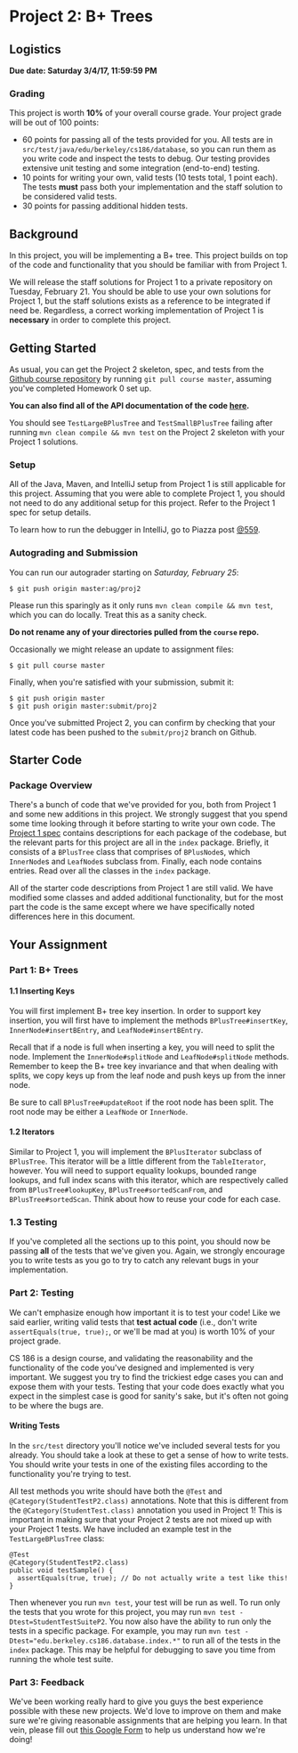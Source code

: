 # Project 2: B+ Trees

## Logistics

**Due date: Saturday 3/4/17, 11:59:59 PM**

### Grading

This project is worth **10%** of your overall course grade. Your project grade
will be out of 100 points:

* 60 points for passing all of the tests provided for you. All tests are in
  `src/test/java/edu/berkeley/cs186/database`, so you can run them as you write
  code and inspect the tests to debug. Our testing provides extensive unit
  testing and some integration (end-to-end) testing.
* 10 points for writing your own, valid tests (10 tests total, 1 point each).
  The tests **must** pass both your implementation and the staff solution to be
  considered valid tests.
* 30 points for passing additional hidden tests.

## Background

In this project, you will be implementing a B+ tree. This project builds on top
of the code and functionality that you should be familiar with from Project 1.

We will release the staff solutions for Project 1 to a private repository on
Tuesday, February 21. You should be able to use your own solutions for Project
1, but the staff solutions exists as a reference to be integrated if need be.
Regardless, a correct working implementation of Project 1 is **necessary** in
order to complete this project.

## Getting Started

As usual, you can get the Project 2 skeleton, spec, and tests from the [Github
course repository](https://github.com/berkeley-cs186/course) by running `git
pull course master`, assuming you've completed Homework 0 set up.

**You can also find all of the API documentation of the code
[here](http://www.cs186berkeley.net/projects/).**

You should see `TestLargeBPlusTree` and `TestSmallBPlusTree` failing after
running `mvn clean compile && mvn test` on the Project 2 skeleton with your
Project 1 solutions.

### Setup

All of the Java, Maven, and IntelliJ setup from Project 1 is still applicable
for this project. Assuming that you were able to complete Project 1, you should
not need to do any additional setup for this project. Refer to the Project 1
spec for setup details.

To learn how to run the debugger in IntelliJ, go to Piazza post
[@559](https://piazza.com/class/ixw7vu9jiqb2br?cid=559).

### Autograding and Submission

You can run our autograder starting on *Saturday, February 25*:

    $ git push origin master:ag/proj2

Please run this sparingly as it only runs `mvn clean compile && mvn test`,
which you can do locally. Treat this as a sanity check.

**Do not rename any of your directories pulled from the `course` repo.**

Occasionally we might release an update to assignment files:

    $ git pull course master

Finally, when you're satisfied with your submission, submit it:

    $ git push origin master
    $ git push origin master:submit/proj2

Once you've submitted Project 2, you can confirm by checking that your latest
code has been pushed to the `submit/proj2` branch on Github.

## Starter Code

### Package Overview

There's a bunch of code that we've provided for you, both from Project 1 and
some new additions in this project. We strongly suggest that you spend some
time looking through it before starting to write your own code. The [Project 1
spec](Project1Spec.md#package-overview) contains descriptions for each package
of the codebase, but the relevant parts for this project are all in the `index`
package. Briefly, it consists of a `BPlusTree` class that comprises of
`BPlusNode`s, which `InnerNode`s and `LeafNode`s subclass from. Finally, each
node contains entries. Read over all the classes in the `index` package.

All of the starter code descriptions from Project 1 are still valid. We have
modified some classes and added additional functionality, but for the most part
the code is the same except where we have specifically noted differences here
in this document.

## Your Assignment

### Part 1: B+ Trees

#### 1.1 Inserting Keys

You will first implement B+ tree key insertion. In order to support key
insertion, you will first have to implement the methods `BPlusTree#insertKey`,
`InnerNode#insertBEntry`, and `LeafNode#insertBEntry`.

Recall that if a node is full when inserting a key, you will need to split the
node. Implement the `InnerNode#splitNode` and `LeafNode#splitNode` methods.
Remember to keep the B+ tree key invariance and that when dealing with splits,
we copy keys up from the leaf node and push keys up from the inner node.

Be sure to call `BPlusTree#updateRoot` if the root node has been split. The
root node may be either a `LeafNode` or `InnerNode`.

#### 1.2 Iterators

Similar to Project 1, you will implement the `BPlusIterator` subclass of
`BPlusTree`. This iterator will be a little different from the `TableIterator`,
however. You will need to support equality lookups, bounded range lookups, and
full index scans with this iterator, which are respectively called from
`BPlusTree#lookupKey`, `BPlusTree#sortedScanFrom`, and `BPlusTree#sortedScan`.
Think about how to reuse your code for each case.

### 1.3 Testing

If you've completed all the sections up to this point, you should now be
passing **all** of the tests that we've given you. Again, we strongly encourage
you to write tests as you go to try to catch any relevant bugs in your
implementation.

### Part 2: Testing

We can't emphasize enough how important it is to test your code! Like we said
earlier, writing valid tests that **test actual code** (i.e., don't write
`assertEquals(true, true);`, or we'll be mad at you) is worth 10% of your
project grade.

CS 186 is a design course, and validating the reasonability and the
functionality of the code you've designed and implemented is very important. We
suggest you try to find the trickiest edge cases you can and expose them with
your tests. Testing that your code does exactly what you expect in the simplest
case is good for sanity's sake, but it's often not going to be where the bugs
are.

#### Writing Tests

In the `src/test` directory you'll notice we've included several tests for you
already. You should take a look at these to get a sense of how to write tests.
You should write your tests in one of the existing files according to the
functionality you're trying to test.

All test methods you write should have both the `@Test` and
`@Category(StudentTestP2.class)` annotations. Note that this is different from
the `@Category(StudentTest.class)` annotation you used in Project 1! This is
important in making sure that your Project 2 tests are not mixed up with your
Project 1 tests. We have included an example test in the `TestLargeBPlusTree`
class:
```
@Test
@Category(StudentTestP2.class)
public void testSample() {
  assertEquals(true, true); // Do not actually write a test like this!
}
```

Then whenever you run `mvn test`, your test will be run as well. To run only
the tests that you wrote for this project, you may run `mvn test
-Dtest=StudentTestSuiteP2`. You now also have the ability to run only the tests
in a specific package. For example, you may run `mvn test
-Dtest="edu.berkeley.cs186.database.index.*"` to run all of the tests in the
`index` package. This may be helpful for debugging to save you time from
running the whole test suite.

### Part 3: Feedback

We've been working really hard to give you guys the best experience possible
with these new projects. We'd love to improve on them and make sure we're
giving reasonable assignments that are helping you learn. In that vein, please
fill out [this Google
Form](https://docs.google.com/forms/d/e/1FAIpQLSc57bY8k_365swmsLUN07P0UE49wK9lgrl1Ig-5lOtpu1mFbQ/viewform)
to help us understand how we're doing!
